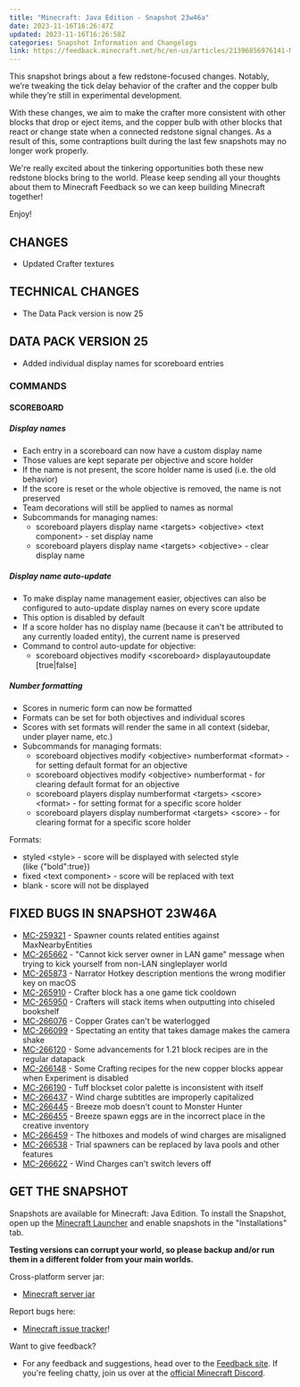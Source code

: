 ```yaml
---
title: "Minecraft: Java Edition - Snapshot 23w46a"
date: 2023-11-16T16:26:47Z
updated: 2023-11-16T16:26:58Z
categories: Snapshot Information and Changelogs
link: https://feedback.minecraft.net/hc/en-us/articles/21396856976141-Minecraft-Java-Edition-Snapshot-23w46a
---
```


This snapshot brings about a few redstone-focused changes. Notably, we’re tweaking the tick delay behavior of the crafter and the copper bulb while they’re still in experimental development.

With these changes, we aim to make the crafter more consistent with other blocks that drop or eject items, and the copper bulb with other blocks that react or change state when a connected redstone signal changes. As a result of this, some contraptions built during the last few snapshots may no longer work properly.

We're really excited about the tinkering opportunities both these new redstone blocks bring to the world. Please keep sending all your thoughts about them to Minecraft Feedback so we can keep building Minecraft together!

Enjoy!

## CHANGES

- Updated Crafter textures

## TECHNICAL CHANGES

- The Data Pack version is now 25

## DATA PACK VERSION 25

- Added individual display names for scoreboard entries

### COMMANDS

#### SCOREBOARD

##### Display names

- Each entry in a scoreboard can now have a custom display name
- Those values are kept separate per objective and score holder
- If the name is not present, the score holder name is used (i.e. the old behavior)
- If the score is reset or the whole objective is removed, the name is not preserved
- Team decorations will still be applied to names as normal
- Subcommands for managing names:
  - scoreboard players display name \<targets\> \<objective\> \<text component\> - set display name
  - scoreboard players display name \<targets\> \<objective\> - clear display name

##### Display name auto-update

- To make display name management easier, objectives can also be configured to auto-update display names on every score update
- This option is disabled by default
- If a score holder has no display name (because it can't be attributed to any currently loaded entity), the current name is preserved
- Command to control auto-update for objective:
  - scoreboard objectives modify \<scoreboard\> displayautoupdate \[true\|false\]

##### Number formatting

- Scores in numeric form can now be formatted
- Formats can be set for both objectives and individual scores
- Scores with set formats will render the same in all context (sidebar, under player name, etc.)
- Subcommands for managing formats:
  - scoreboard objectives modify \<objective\> numberformat \<format\> - for setting default format for an objective
  - scoreboard objectives modify \<objective\> numberformat - for clearing default format for an objective
  - scoreboard players display numberformat \<targets\> \<score\> \<format\> - for setting format for a specific score holder
  - scoreboard players display numberformat \<targets\> \<score\> - for clearing format for a specific score holder

Formats:

- styled \<style\> - score will be displayed with selected style (like {"bold":true})
- fixed \<text component\> - score will be replaced with text
- blank - score will not be displayed

## FIXED BUGS IN SNAPSHOT 23W46A

- [MC-259321](https://bugs.mojang.com/browse/MC-259321) - Spawner counts related entities against MaxNearbyEntities
- [MC-265662](https://bugs.mojang.com/browse/MC-265662) - "Cannot kick server owner in LAN game" message when trying to kick yourself from non-LAN singleplayer world
- [MC-265873](https://bugs.mojang.com/browse/MC-265873) - Narrator Hotkey description mentions the wrong modifier key on macOS
- [MC-265910](https://bugs.mojang.com/browse/MC-265910) - Crafter block has a one game tick cooldown
- [MC-265950](https://bugs.mojang.com/browse/MC-265950) - Crafters will stack items when outputting into chiseled bookshelf
- [MC-266076](https://bugs.mojang.com/browse/MC-266076) - Copper Grates can't be waterlogged
- [MC-266099](https://bugs.mojang.com/browse/MC-266099) - Spectating an entity that takes damage makes the camera shake
- [MC-266120](https://bugs.mojang.com/browse/MC-266120) - Some advancements for 1.21 block recipes are in the regular datapack
- [MC-266148](https://bugs.mojang.com/browse/MC-266148) - Some Crafting recipes for the new copper blocks appear when Experiment is disabled
- [MC-266190](https://bugs.mojang.com/browse/MC-266190) - Tuff blockset color palette is inconsistent with itself
- [MC-266437](https://bugs.mojang.com/browse/MC-266437) - Wind charge subtitles are improperly capitalized
- [MC-266445](https://bugs.mojang.com/browse/MC-266445) - Breeze mob doesn't count to Monster Hunter
- [MC-266455](https://bugs.mojang.com/browse/MC-266455) - Breeze spawn eggs are in the incorrect place in the creative inventory
- [MC-266459](https://bugs.mojang.com/browse/MC-266459) - The hitboxes and models of wind charges are misaligned
- [MC-266538](https://bugs.mojang.com/browse/MC-266538) - Trial spawners can be replaced by lava pools and other features
- [MC-266622](https://bugs.mojang.com/browse/MC-266622) - Wind Charges can't switch levers off

## GET THE SNAPSHOT

Snapshots are available for Minecraft: Java Edition. To install the Snapshot, open up the [Minecraft Launcher](https://www.minecraft.net/download.html) and enable snapshots in the "Installations" tab.

**Testing versions can corrupt your world, so please backup and/or run them in a different folder from your main worlds.**

Cross-platform server jar:

- [Minecraft server jar](https://piston-data.mojang.com/v1/objects/2f30bbf9229e2dcbaf148eb9750df1d19ffa6d19/server.jar)

Report bugs here:

- [Minecraft issue tracker](https://bugs.mojang.com/projects/MC/summary)!

Want to give feedback?

- For any feedback and suggestions, head over to the [Feedback site](https://feedback.minecraft.net/). If you're feeling chatty, join us over at the [official Minecraft Discord](https://discordapp.com/invite/minecraft).
